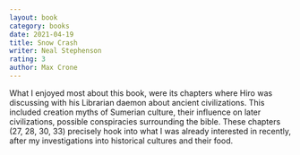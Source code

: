```yaml
---
layout: book
category: books
date: 2021-04-19
title: Snow Crash
writer: Neal Stephenson
rating: 3 
author: Max Crone
---
```


What I enjoyed most about this book, were its chapters where Hiro was discussing with his Librarian daemon about ancient civilizations.
This included creation myths of Sumerian culture, their influence on later civilizations, possible conspiracies surrounding the bible.
These chapters (27, 28, 30, 33) precisely hook into what I was already interested in recently, after my investigations into historical cultures and their food.
